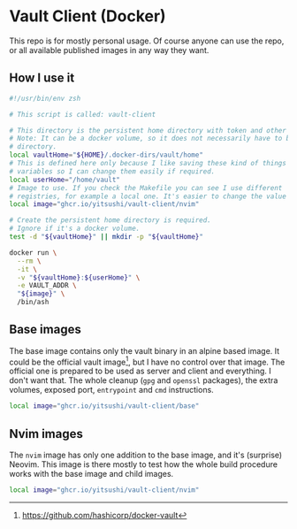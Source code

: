 # Vault Client (Docker)

This repo is for mostly personal usage. Of course anyone can use the repo, or
all available published images in any way they want.

## How I use it

```bash
#!/usr/bin/env zsh

# This script is called: vault-client

# This directory is the persistent home directory with token and other stuffs.
# Note: It can be a docker volume, so it does not necessarily have to be a local
# directory.
local vaultHome="${HOME}/.docker-dirs/vault/home"
# This is defined here only because I like saving these kind of things in
# variables so I can change them easily if required.
local userHome="/home/vault"
# Image to use. If you check the Makefile you can see I use different
# registries, for example a local one. It's easier to change the value here.
local image="ghcr.io/yitsushi/vault-client/nvim"

# Create the persistent home directory is required.
# Ignore if it's a docker volume.
test -d "${vaultHome}" || mkdir -p "${vaultHome}"

docker run \
  --rm \
  -it \
  -v "${vaultHome}:${userHome}" \
  -e VAULT_ADDR \
  "${image}" \
  /bin/ash
```

## Base images

The base image contains only the vault binary in an alpine based image. It could
be the official vault image[^1], but I have no control over that image. The
official one is prepared to be used as server and client and everything. I don't
want that. The whole cleanup (`gpg` and `openssl` packages), the extra volumes,
exposed port, `entrypoint` and `cmd` instructions.

```bash
local image="ghcr.io/yitsushi/vault-client/base"
```

[^1]: https://github.com/hashicorp/docker-vault

## Nvim images

The `nvim` image has only one addition to the base image, and it's (surprise)
Neovim. This image is there mostly to test how the whole build procedure works
with the base image and child images.

```bash
local image="ghcr.io/yitsushi/vault-client/nvim"
```
